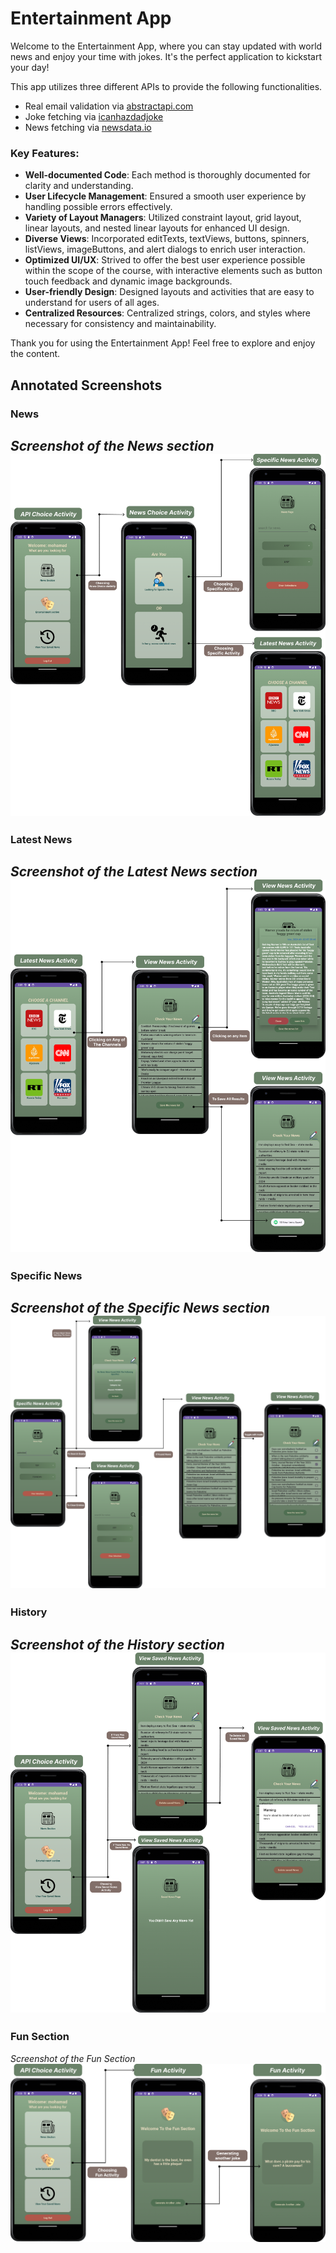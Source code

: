 # Entertainment App

Welcome to the Entertainment App, where you can stay updated with world news and enjoy your time with jokes. It's the perfect application to kickstart your day!

This app utilizes three different APIs to provide the following functionalities.
- Real email validation via [abstractapi.com](https://www.abstractapi.com/)
- Joke fetching via [icanhazdadjoke](https://www.icanhazdadjoke.com/)
- News fetching via [newsdata.io](https://newsdata.io)

### Key Features:

- **Well-documented Code**: Each method is thoroughly documented for clarity and understanding.
- **User Lifecycle Management**: Ensured a smooth user experience by handling possible errors effectively.
- **Variety of Layout Managers**: Utilized constraint layout, grid layout, linear layouts, and nested linear layouts for enhanced UI design.
- **Diverse Views**: Incorporated editTexts, textViews, buttons, spinners, listViews, imageButtons, and alert dialogs to enrich user interaction.
- **Optimized UI/UX**: Strived to offer the best user experience possible within the scope of the course, with interactive elements such as button touch feedback and dynamic image backgrounds.
- **User-friendly Design**: Designed layouts and activities that are easy to understand for users of all ages.
- **Centralized Resources**: Centralized strings, colors, and styles where necessary for consistency and maintainability.

Thank you for using the Entertainment App! Feel free to explore and enjoy the content.


## Annotated Screenshots

### News
*Screenshot of the News section*
![news.png](app%2Fsrc%2Fmain%2Fres%2Fdrawable%2Fannotated_screenshots%2Fnews.png)
---

### Latest News
*Screenshot of the Latest News section*
![latest_news.png](app%2Fsrc%2Fmain%2Fres%2Fdrawable%2Fannotated_screenshots%2Flatest_news.png)
---

### Specific News
*Screenshot of the Specific News section*
![specific.png](app%2Fsrc%2Fmain%2Fres%2Fdrawable%2Fannotated_screenshots%2Fspecific.png)
---

### History
*Screenshot of the History section*
![history.png](app%2Fsrc%2Fmain%2Fres%2Fdrawable%2Fannotated_screenshots%2Fhistory.png)
---

### Fun Section
*Screenshot of the Fun Section*
![fun.png](app%2Fsrc%2Fmain%2Fres%2Fdrawable%2Fannotated_screenshots%2Ffun.png)

